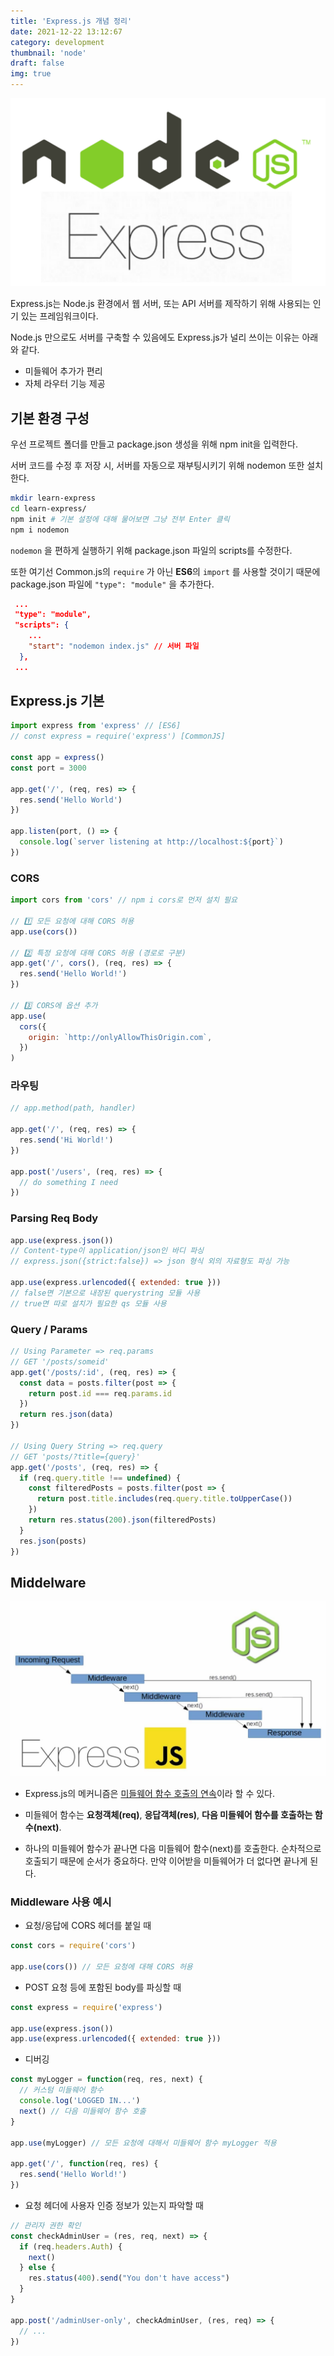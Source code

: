 ```yaml
---
title: 'Express.js 개념 정리'
date: 2021-12-22 13:12:67
category: development
thumbnail: 'node'
draft: false
img: true
---
```


![express](./img/express.png)

Express.js는 Node.js 환경에서 웹 서버, 또는 API 서버를 제작하기 위해 사용되는 인기 있는 프레임워크이다.

Node.js 만으로도 서버를 구축할 수 있음에도 Express.js가 널리 쓰이는 이유는 아래와 같다.

- 미들웨어 추가가 편리
- 자체 라우터 기능 제공

## 기본 환경 구성

우선 프로젝트 폴더를 만들고 package.json 생성을 위해 npm init을 입력한다.

서버 코드를 수정 후 저장 시, 서버를 자동으로 재부팅시키기 위해 nodemon 또한 설치한다.

```bash
mkdir learn-express
cd learn-express/
npm init # 기본 설정에 대해 물어보면 그냥 전부 Enter 클릭
npm i nodemon
```

`nodemon` 을 편하게 실행하기 위해 package.json 파일의 scripts를 수정한다.

또한 여기선 Common.js의 `require` 가 아닌 **ES6**의 `import` 를 사용할 것이기 때문에 package.json 파일에 `"type": "module"` 을 추가한다.

```json
 ...
 "type": "module",
 "scripts": {
    ...
    "start": "nodemon index.js" // 서버 파일
  },
 ...
```

## Express.js 기본

```js
import express from 'express' // [ES6]
// const express = require('express') [CommonJS]

const app = express()
const port = 3000

app.get('/', (req, res) => {
  res.send('Hello World')
})

app.listen(port, () => {
  console.log(`server listening at http://localhost:${port}`)
})
```

### CORS

```js
import cors from 'cors' // npm i cors로 먼저 설치 필요

// 1️⃣ 모든 요청에 대해 CORS 허용
app.use(cors())

// 2️⃣ 특정 요청에 대해 CORS 허용 (경로로 구분)
app.get('/', cors(), (req, res) => {
  res.send('Hello World!')
})

// 3️⃣ CORS에 옵션 추가
app.use(
  cors({
    origin: `http://onlyAllowThisOrigin.com`,
  })
)
```

### 라우팅

```js
// app.method(path, handler)

app.get('/', (req, res) => {
  res.send('Hi World!')
})

app.post('/users', (req, res) => {
  // do something I need
})
```

### Parsing Req Body

```js
app.use(express.json())
// Content-type이 application/json인 바디 파싱
// express.json({strict:false}) => json 형식 외의 자료형도 파싱 가능

app.use(express.urlencoded({ extended: true }))
// false면 기본으로 내장된 querystring 모듈 사용
// true면 따로 설치가 필요한 qs 모듈 사용
```

### Query / Params

```js
// Using Parameter => req.params
// GET '/posts/someid'
app.get('/posts/:id', (req, res) => {
  const data = posts.filter(post => {
    return post.id === req.params.id
  })
  return res.json(data)
})

// Using Query String => req.query
// GET 'posts/?title={query}'
app.get('/posts', (req, res) => {
  if (req.query.title !== undefined) {
    const filteredPosts = posts.filter(post => {
      return post.title.includes(req.query.title.toUpperCase())
    })
    return res.status(200).json(filteredPosts)
  }
  res.json(posts)
})
```

## Middelware

![middleware](./img/middleware.jpeg)

- Express.js의 메커니즘은 <u>미들웨어 함수 호출의 연속</u>이라 할 수 있다.

- 미들웨어 함수는 **요청객체(req)**, **응답객체(res)**, **다음 미들웨어 함수를 호출하는 함수(next)**.

- 하나의 미들웨어 함수가 끝나면 다음 미들웨어 함수(next)를 호출한다. 순차적으로 호출되기 때문에 순서가 중요하다. 만약 이어받을 미들웨어가 더 없다면 끝나게 된다.

### Middleware 사용 예시

- 요청/응답에 CORS 헤더를 붙일 때

```js
const cors = require('cors')

app.use(cors()) // 모든 요청에 대해 CORS 허용
```

- POST 요청 등에 포함된 body를 파싱할 때

```js
const express = require('express')

app.use(express.json())
app.use(express.urlencoded({ extended: true }))
```

- 디버깅

```js
const myLogger = function(req, res, next) {
  // 커스텀 미들웨어 함수
  console.log('LOGGED IN...')
  next() // 다음 미들웨어 함수 호출
}

app.use(myLogger) // 모든 요청에 대해서 미들웨어 함수 myLogger 적용

app.get('/', function(req, res) {
  res.send('Hello World!')
})
```

- 요청 헤더에 사용자 인증 정보가 있는지 파악할 때

```js
// 관리자 권한 확인
const checkAdminUser = (res, req, next) => {
  if (req.headers.Auth) {
    next()
  } else {
    res.status(400).send("You don't have access")
  }
}

app.post('/adminUser-only', checkAdminUser, (res, req) => {
  // ...
})
```
